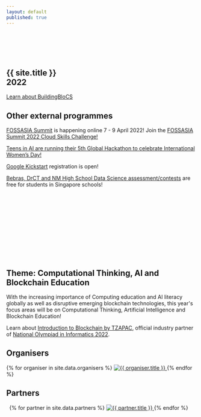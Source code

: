 ```yaml
---
layout: default
published: true
---
```


<br/><br/><br/><br/>

<section class="jumbo">
    <div class="main-div">
        <h1>
            {{ site.title }}<br>
            <span class="huge">2022</span>
        </h1>
	<p>
        <a class="btn brand" href="{{ site.baseurl }}/about/about-us/">Learn about BuildingBloCS</a>
	</p>
	    <h2>Other external programmes</h2>
	    <p><a href="https://summit.fossasia.org/">FOSSASIA Summit</a> is happening online 7 - 9 April 2022! Join the <a href="https://summit.fossasia.org/cloud">FOSSASIA Summit 2022 Cloud Skills Challenge!</a></p>
	    <p><a href="https://www.teensinai.com/iwdhack2022/">Teens in AI are running their 5th Global Hackathon to celebrate International Women’s Day!</a></p>
	    <p><a href="https://codingcompetitions.withgoogle.com/kickstart">Google Kickstart</a> registration is open!</p>
	    <p><a href="https://for.edu.sg/bebrasdrctds">Bebras, DrCT and NM High School Data Science assessment/contests</a> are free for students in Singapore schools!</p> 
    <br/><br/><br/><br/><br/><br/><br/><br/><br/><br/>
    </div>
</section>

## Theme: Computational Thinking, AI and Blockchain Education

With the increasing importance of Computing education and AI literacy globally as well as disruptive emerging blockchain technologies, this year's focus areas will be on Computational Thinking, Artificial Intelligence and Blockchain Education!

Learn about <a href="https://www.youtube.com/watch?v=KI3INCiyst8&t=905s">Introduction to Blockchain by TZAPAC</a>, official industry partner of <a href="https://noisg.comp.nus.edu.sg/noi/">National Olympiad in Informatics 2022</a>. 

## Organisers

<section class="organisers">
    {% for organiser in site.data.organisers %}
    <a href="{{ organiser.url }}">
        <img src="{{ site.baseurl }}/assets/img/{{ organiser.img }}" title="{{ organiser.title }}" />
    </a>
    {% endfor %}
</section>

## Partners

<section class="organisers">
    {% for partner in site.data.partners %}
    <a href="{{ partner.url }}">
        <img src="{{ site.baseurl }}/assets/img/{{ partner.img }}" title="{{ partner.title }}" />
    </a>
    {% endfor %}
</section>
